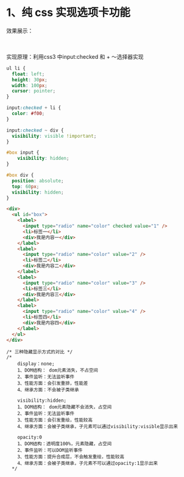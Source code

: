 
# 1、纯 css 实现选项卡功能

<!-- 效果展示： -->
 效果展示：
<template>
  <div  id="box">
      <ul >
        <label>
          <input type="radio" name="color" checked value="1"/>
          <li>标签一</li>
          <div>我是内容一</div>
        </label>
        <label>
          <input type="radio" name="color" value="2"/>
          <li>标签二</li>
          <div>我是内容二</div>
        </label>
        <label>
          <input type="radio" name="color" value="3"/>
          <li>标签三</li>
          <div>我是内容三</div>
        </label>
        <label>
          <input type="radio" name="color" value="4"/>
          <li>标签四</li>
          <div>我是内容四</div>
        </label>
      </ul>
    </div>
</template>
<br/>
<br/>
<br/>

<div>实现原理：利用css3 中input:checked 和 + ～选择器实现</div>

```css
ul li {
  float: left;
  height: 30px;
  width: 100px;
  cursor: pointer;
}

input:checked + li {
  color: #f00;
}

input:checked ~ div {
  visibility: visible !important;
}

#box input {
    visibility: hidden;
}

#box div {
  position: absolute;
  top: 60px;
  visibility: hidden;
}
```

```html
<div>
  <ul id="box">
    <label>
      <input type="radio" name="color" checked value="1" />
      <li>标签一</li>
      <div>我是内容一</div>
    </label>
    <label>
      <input type="radio" name="color" value="2" />
      <li>标签二</li>
      <div>我是内容二</div>
    </label>
    <label>
      <input type="radio" name="color" value="3" />
      <li>标签三</li>
      <div>我是内容三</div>
    </label>
    <label>
      <input type="radio" name="color" value="4" />
      <li>标签四</li>
      <div>我是内容四</div>
    </label>
  </ul>
</div>
```


    /* 三种隐藏显示方式的对比 */
    /*
        display：none;
        1、DOM结构： dom元素消失，不占空间
        2、事件监听：无法监听事件
        3、性能方面：会引发重排，性能差
        4、继承方面：不会被子类继承

        visibility:hidden;
        1、DOM结构： dom元素隐藏不会消失，占空间
        2、事件监听：无法监听事件
        3、性能方面：会引发重绘，性能较高
        4、继承方面：会被子类继承，子元素可以通过visibility:visible显示出来
        
        opacity:0
        1、DOM结构：透明度100%，元素隐藏，占空间
        2、事件监听：可以DOM监听事件
        3、性能方面：提升合成层，不会触发重绘，性能较高
        4、继承方面：会被子类继承，子元素不可以通过opacity:1显示出来
      */

<style scoped>
#box ul{
    position:relative;
}
#box ul li {
    float: left;
    height: 30px;
    width: 100px;
    cursor: pointer;
}
input:checked + li {
    color: #f00;
}
input:checked~div {
    visibility:visible !important;
}
#box input{
    display: none;
}
    #box div{
    position: absolute;
    top: 40px;
    visibility: hidden;
} 
</style>



